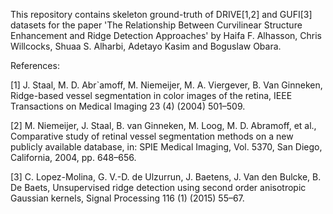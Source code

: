 This repository contains skeleton ground-truth of DRIVE[1,2] and GUFI[3] datasets for the paper 'The Relationship Between Curvilinear Structure Enhancement and Ridge Detection Approaches' by Haifa F. Alhasson, Chris Willcocks, Shuaa S. Alharbi, Adetayo Kasim and Boguslaw Obara.

References: 

[1] J. Staal, M. D. Abr`amoff, M. Niemeijer, M. A. Viergever, B. Van Ginneken, Ridge-based vessel segmentation in color images of the retina, IEEE Transactions on Medical Imaging 23 (4) (2004) 501–509.

[2] M. Niemeijer, J. Staal, B. van Ginneken, M. Loog, M. D. Abramoff, et al., Comparative study of retinal vessel segmentation methods on a new publicly available database, in: SPIE Medical Imaging, Vol. 5370, San Diego, California, 2004, pp.
648–656.

[3] C. Lopez-Molina, G. V.-D. de Ulzurrun, J. Baetens, J. Van den Bulcke, B. De Baets, Unsupervised ridge detection using second order anisotropic Gaussian kernels, Signal Processing 116 (1) (2015) 55–67.

